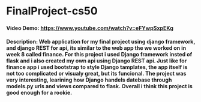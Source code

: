 # FinalProject-cs50
#### Video Demo: https://www.youtube.com/watch?v=eFYwpSxpEKg
#### Description: Web application for my final project using django framework, and django REST for api, its similar to the web app the we worked on in week 8 called finance. For this project i used Django framework insted of flask and i also created my own api using Django REST api. Just like for finance app i used bootstrap to style Django tamplates, the app itself is not too complicated or visualy great, but its funcional. The project was very interesting, learining how Django handels datebase through models.py urls and views compared to flask. Overall i think this project is good enough for a rookie.
